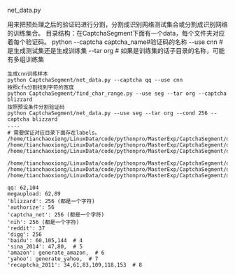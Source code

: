 net_data.py

用来把预处理之后的验证码进行分割，分割成识别网络测试集合或分割成识别网络的训练集合。
目录结构：在CaptchaSegment下面有一个data，每个文件夹对应着每个验证码。
python --captcha captcha_name#验证码的名称
       --use cnn # 是生成测试集还是生成训练集
       --tar org # 如果是训练集的话子目录的名称，可能有多组训练集
```
生成cnn训练样本
python CaptchaSegment/net_data.py --captcha qq --use cnn
按照cfs分割找到字符的宽度
python CaptchaSegment/find_char_range.py --use seg --tar org --captcha blizzard
按照预设条件分割验证码
python CaptchaSegment/net_data.py --use seg --tar org --cond 256 --captcha blizzard 
....
# 需要保证对应目录下面存在labels。
/home/tianchaoxiong/LinuxData/code/pythonpro/MasterExp/CaptchaSegment/data/qq/seg/org/images
/home/tianchaoxiong/LinuxData/code/pythonpro/MasterExp/CaptchaSegment/data/qq/seg/org/test_sets
/home/tianchaoxiong/LinuxData/code/pythonpro/MasterExp/CaptchaSegment/data/qq/seg/qq_test_200_labels.txt

/home/tianchaoxiong/LinuxData/code/pythonpro/MasterExp/CaptchaSegment/data/qq/cnn/images
/home/tianchaoxiong/LinuxData/code/pythonpro/MasterExp/CaptchaSegment/data/qq/cnn/train_sets
/home/tianchaoxiong/LinuxData/code/pythonpro/MasterExp/CaptchaSegment/data/qq/cnn/qq_train_5000_labels.txt
```
```
qq: 62,104
megaupload: 62,89
'blizzard': 256 (都是一个字符)
'authorize': 56
'captcha_net': 256 (都是一个字符)
'nih': 256 (都是一个字符)
'reddit': 37
'digg': 256
'baidu': 60,105,144  # 4
'sina_2014': 47,80,  # 5
'amazon': generate_amazon,  # 6
'yahoo': generate_yahoo,  # 7
'recaptcha_2011': 34,61,83,109,118,153  # 8

```